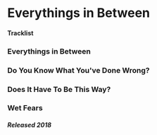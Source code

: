 # Everythings in Between

#### Tracklist

### Everythings in Between
### Do You Know What You've Done Wrong?
### Does It Have To Be This Way?
### Wet Fears

##### Released 2018
